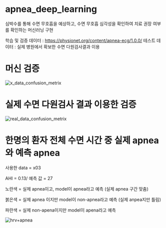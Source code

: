 # apnea_deep_learning


심박수를 통해 수면 무호흡을 예상하고, 수면 무호흡 심각성을 확인하여 치료 권장 여부를 확인하는 머신러닝 구현


학습 및 검증 데이터 : https://physionet.org/content/apnea-ecg/1.0.0/
테스트 데이터 : 실제 병원에서 확보한 수면 다원검사결과 이용



#
# 머신 검증
![x_data_confusion_metrix](https://user-images.githubusercontent.com/80818827/160247618-cb212684-d254-4e9b-a016-2ece185393fe.png)

#
# 실제 수면 다원검사 결과 이용한 검증
![real_data_confusion_metrix](https://user-images.githubusercontent.com/80818827/160247625-9512a09f-42ea-4827-9b4f-2487b4e681b6.png)

#
# 한명의 환자 전체 수면 시간 중 실제 apnea와 예측 apnea

사용한 data = x03

AHI = 0.13/ 예측 값 = 27 

노란색 = 실제 apnea이고, model이 apnea라고 예측 (실제 apnea 구간 맞춤)

붉은색 = 실제 apnea 이지만 model이 non-apnea라고 예측 (실제 anpea지만 틀림)

파란색 = 실제 non-apena이지만 model이 apena라고 예측

 
![hrv+apnea](https://user-images.githubusercontent.com/80818827/160247713-350cbdc1-b17e-465b-907d-3b7cce7b4411.png)
